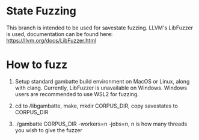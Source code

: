 # State Fuzzing

This branch is intended to be used for savestate fuzzing. LLVM's LibFuzzer is used, documentation can be found here: https://llvm.org/docs/LibFuzzer.html

# How to fuzz

1. Setup standard gambatte build environment on MacOS or Linux, along with clang. Currently, LibFuzzer is unavailable on Windows. Windows users are recommended to use WSL2 for fuzzing.

2. cd to /libgambatte, make, mkdir CORPUS_DIR, copy savestates to CORPUS_DIR

3. ./gambatte CORPUS_DIR -workers=n -jobs=n, n is how many threads you wish to give the fuzzer
